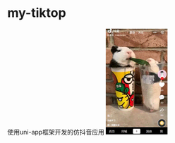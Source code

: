 # my-tiktop
使用uni-app框架开发的仿抖音应用
![image]( https://github.com/wenhuowu/my-tiktop/blob/master/bandicam-2020-06-01-02-44-01-260.gif)

